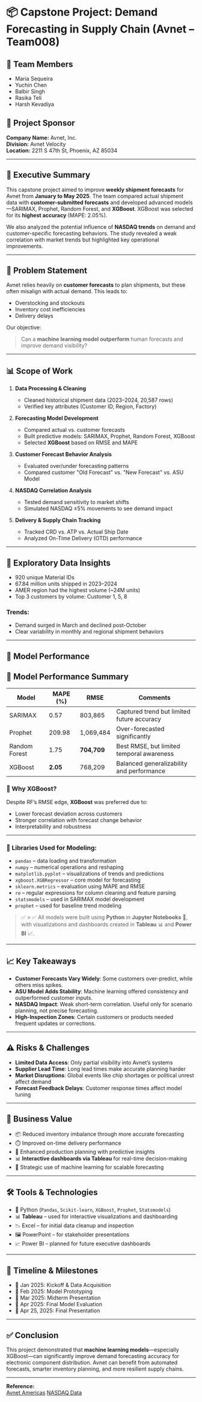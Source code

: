# 📦 Capstone Project: Demand Forecasting in Supply Chain (Avnet – Team008)

## 👥 Team Members
-  Maria Sequeira  
- Yuchin Chen  
- Balbir Singh  
- Rasika Teli  
- Harsh Kevadiya

## 🎯 Project Sponsor
**Company Name:** Avnet, Inc.  
**Division:** Avnet Velocity  
**Location:** 2211 S 47th St, Phoenix, AZ 85034  

---

## 📌 Executive Summary

This capstone project aimed to improve **weekly shipment forecasts** for Avnet from **January to May 2025**. The team compared actual shipment data with **customer-submitted forecasts** and developed advanced models—SARIMAX, Prophet, Random Forest, and **XGBoost**. XGBoost was selected for its **highest accuracy** (MAPE: 2.05%).

We also analyzed the potential influence of **NASDAQ trends** on demand and customer-specific forecasting behaviors. The study revealed a weak correlation with market trends but highlighted key operational improvements.

---

## 🧩 Problem Statement

Avnet relies heavily on **customer forecasts** to plan shipments, but these often misalign with actual demand. This leads to:
- Overstocking and stockouts  
- Inventory cost inefficiencies  
- Delivery delays  

Our objective:  
> Can a **machine learning model outperform** human forecasts and improve demand visibility?

---

## 📊 Scope of Work

1. **Data Processing & Cleaning**  
   - Cleaned historical shipment data (2023–2024, 20,587 rows)  
   - Verified key attributes (Customer ID, Region, Factory)

2. **Forecasting Model Development**  
   - Compared actual vs. customer forecasts  
   - Built predictive models: SARIMAX, Prophet, Random Forest, XGBoost  
   - Selected **XGBoost** based on RMSE and MAPE

3. **Customer Forecast Behavior Analysis**  
   - Evaluated over/under forecasting patterns  
   - Compared customer "Old Forecast" vs. "New Forecast" vs. ASU Model

4. **NASDAQ Correlation Analysis**  
   - Tested demand sensitivity to market shifts  
   - Simulated NASDAQ ±5% movements to see demand impact

5. **Delivery & Supply Chain Tracking**  
   - Tracked CRD vs. ATP vs. Actual Ship Date  
   - Analyzed On-Time Delivery (OTD) performance  

---

## 🧠 Exploratory Data Insights

- 920 unique Material IDs  
- 67.84 million units shipped in 2023–2024  
- AMER region had the highest volume (~24M units)  
- Top 3 customers by volume: Customer 1, 5, 8  

### Trends:
- Demand surged in March and declined post-October  
- Clear variability in monthly and regional shipment behaviors  

---

## 🤖 Model Performance

## 🤖 Model Performance Summary

| Model         | MAPE (%) | RMSE      | Comments                          |
|---------------|----------|-----------|-----------------------------------|
| SARIMAX       | 0.57     | 803,865   | Captured trend but limited future accuracy |
| Prophet       | 209.98   | 1,069,484 | Over-forecasted significantly     |
| Random Forest | 1.75     | **704,709** | Best RMSE, but limited temporal awareness |
| XGBoost       | **2.05** | 768,209   | Balanced generalizability and performance |


### 📌 Why XGBoost?
Despite RF’s RMSE edge, **XGBoost** was preferred due to:
- Lower forecast deviation across customers  
- Stronger correlation with forecast change behavior  
- Interpretability and robustness

---

### 🧰 Libraries Used for Modeling:

- `pandas` – data loading and transformation  
- `numpy` – numerical operations and reshaping  
- `matplotlib.pyplot` – visualizations of trends and predictions  
- `xgboost.XGBRegressor` – core model for forecasting  
- `sklearn.metrics` – evaluation using MAPE and RMSE  
- `re` – regular expressions for column cleaning and feature parsing  
- `statsmodels` – used in SARIMAX model development  
- `prophet` – used for baseline trend modeling

> ✅ > ✅ All models were built using **Python** in **Jupyter Notebooks** 🧪, with visualizations and dashboards created in **Tableau** 📊 and **Power BI** 📈.

---

## 📈 Key Takeaways

- **Customer Forecasts Vary Widely**: Some customers over-predict, while others miss spikes.  
- **ASU Model Adds Stability**: Machine learning offered consistency and outperformed customer inputs.  
- **NASDAQ Impact**: Weak short-term correlation. Useful only for scenario planning, not precise forecasting.  
- **High-Inspection Zones**: Certain customers or products needed frequent updates or corrections.  

---

## ⚠️ Risks & Challenges

- **Limited Data Access**: Only partial visibility into Avnet’s systems  
- **Supplier Lead Time**: Long lead times make accurate planning harder  
- **Market Disruptions**: Global events like chip shortages or political unrest affect demand  
- **Forecast Feedback Delays**: Customer response times affect model tuning  

---

## 📢 Business Value

- 📦 Reduced inventory imbalance through more accurate forecasting  
- ⏱️ Improved on-time delivery performance  
- 🧠 Enhanced production planning with predictive insights  
- 📊 **Interactive dashboards via Tableau** for real-time decision-making  
- 🤖 Strategic use of machine learning for scalable forecasting

---

## 🛠️ Tools & Technologies

- 🐍 Python (`Pandas`, `Scikit-learn`, `XGBoost`, `Prophet`, `Statsmodels`)  
- 📊 **Tableau** – used for interactive visualizations and dashboarding  
- 📉 Excel – for initial data cleanup and inspection  
- 🖼️ PowerPoint – for stakeholder presentations  
- 📈 Power BI – planned for future executive dashboards  


---

## 📅 Timeline & Milestones

- 📍 Jan 2025: Kickoff & Data Acquisition  
- 📍 Feb 2025: Model Prototyping  
- 📍 Mar 2025: Midterm Presentation  
- 📍 Apr 2025: Final Model Evaluation  
- 📍 Apr 25, 2025: Final Presentation  

---

## ✅ Conclusion

This project demonstrated that **machine learning models**—especially XGBoost—can significantly improve demand forecasting accuracy for electronic component distribution. Avnet can benefit from automated forecasts, smarter inventory planning, and more resilient supply chains.

---

**Reference:**  
[Avnet Americas](https://www.avnet.com/americas/)
[NASDAQ Data](https://finance.yahoo.com/quote/%5EIXIC)
